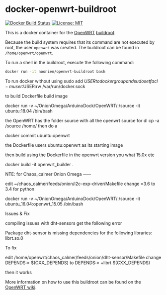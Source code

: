 docker-openwrt-buildroot
========================
[![Docker Build Status](https://img.shields.io/docker/build/noonien/openwrt-buildroot.svg)](https://hub.docker.com/r/noonien/openwrt-buildroot)
[![License: MIT](http://img.shields.io/badge/license-MIT-blue.svg?style=flat-square)](https://github.com/noonien/docker-openwrt-buildroot/blob/master/LICENSE)


This is a docker container for the [OpenWRT](https://openwrt.org/)
[buildroot](http://wiki.openwrt.org/doc/howto/buildroot.exigence).

Because the build system requires that its command are not executed by root,
the user `openwrt` was created. The buildroot can be found in
`/home/openwrt/openwrt`.

To run a shell in the buildroot, execute the following command:
```sh
docker run -it noonien/openwrt-buildroot bash
```

To run docker without using sudo
add $USER to docker group
and
sudo setfacl -m user:$USER:rw /var/run/docker.sock

to build Dockerfile build image

docker run -v ~/OnionOmega/ArduinoDock/OpenWRT/:/source -it ubuntu:18.04 /bin/bash

the OpenWRT has the folder source with all the openwrt source for dl
cp -a /source /home/
then do a

docker commit <Container ID> ubuntu:openwrt

the Dockerfile users ubuntu:openwrt as its starting image

then build using the Dockerfile in the openwrt version you what 15.0x etc

docker build -it openwrt_builder .


NTE: for Chaos_calmer Onion Omega ----

edit  ~/chaos_calmer/feeds/onion/i2c-exp-driver/Makefile change 
=3.6 to 3.4 for python

docker run -v ~/OnionOmega/ArduinoDock/OpenWRT/:/source -it ubuntu_16.04:openwrt_15.05 /bin/bash


Issues & Fix

compiling issues with dht-sensors get the following error

Package dht-sensor is missing dependencies for the following libraries:
librt.so.0

To fix

edit /home/openwrt/chaos_calmer/feeds/onion/dht-sensor/Makefile 
change
	DEPENDS:= $(CXX_DEPENDS)
to
        DEPENDS:= +librt $(CXX_DEPENDS)

then it works

More information on how to use this buildroot can be found on the
[OpenWRT wiki](http://wiki.openwrt.org/doc/howto/build).
